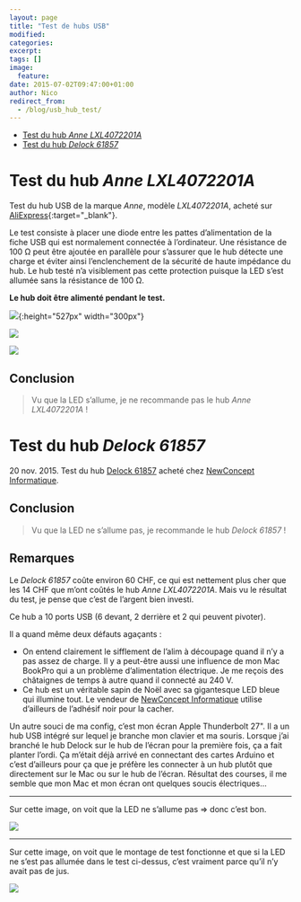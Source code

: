 ```yaml
---
layout: page
title: "Test de hubs USB"
modified:
categories:
excerpt:
tags: []
image:
  feature:
date: 2015-07-02T09:47:00+01:00
author: Nico
redirect_from:
  - /blog/usb_hub_test/
---
```



- [Test du hub *Anne LXL4072201A*](#test-du-hub-anne-lxl4072201a)
- [Test du hub *Delock 61857*](#test-du-hub-delock-61857)



# Test du hub *Anne LXL4072201A*

Test du hub USB de la marque *Anne*, modèle *LXL4072201A*, acheté sur [AliExpress](http://fr.aliexpress.com/item/2014-newest-7-Port-USB-3-0-HUB-High-Speed-With-Power-Adapter-For-Laptop-Notebook/1997348166.html){:target="_blank"}.


Le test consiste à placer une diode entre les pattes d’alimentation de la fiche USB qui est normalement connectée à l’ordinateur. Une résistance de 100 Ω peut être ajoutée en parallèle pour s’assurer que le hub détecte une charge et éviter ainsi l’enclenchement de la sécurité de haute impédance du hub. Le hub testé n’a visiblement pas cette protection puisque la LED s’est allumée sans la résistance de 100 Ω.

**Le hub doit être alimenté pendant le test.**

![](/files/2015-07-02-usb_hub_test/test_usb_hub_003.svg){:height="527px" width="300px"}

![](/files/2015-07-02-usb_hub_test/test_usb_hub_001.jpg)

![](/files/2015-07-02-usb_hub_test/test_usb_hub_004.jpg)

## Conclusion

> Vu que la LED s’allume, je ne recommande pas le hub *Anne LXL4072201A* !



# Test du hub *Delock 61857*

20 nov. 2015. Test du hub [Delock 61857](http://www.delock.de/produkte/S_61857/merkmale.html) acheté chez [NewConcept Informatique](http://ncinformatique.ch).

## Conclusion

> Vu que la LED ne s’allume pas, je recommande le hub *Delock 61857* !

## Remarques

Le *Delock 61857* coûte environ 60 CHF, ce qui est nettement plus cher que les 14 CHF que m’ont coûtés le hub *Anne LXL4072201A*. Mais vu le résultat du test, je pense que c’est de l’argent bien investi.

Ce hub a 10 ports USB (6 devant, 2 derrière et 2 qui peuvent pivoter).

Il a quand même deux défauts agaçants :

- On entend clairement le sifflement de l’alim à découpage quand il n’y a pas assez de charge. Il y a peut-être aussi une influence de mon Mac BookPro qui a un problème d’alimentation électrique. Je me reçois des châtaignes de temps à autre quand il connecté au 240 V.
- Ce hub est un véritable sapin de Noël avec sa gigantesque LED bleue qui illumine tout. Le vendeur de [NewConcept Informatique](http://ncinformatique.ch) utilise d’ailleurs de l’adhésif noir pour la cacher.

Un autre souci de ma config, c’est mon écran Apple Thunderbolt 27". Il a un hub USB intégré sur lequel je branche mon clavier et ma souris. Lorsque j’ai branché le hub Delock sur le hub de l’écran pour la première fois, ça a fait planter l’ordi. Ça m’était déjà arrivé en connectant des cartes Arduino et c’est d’ailleurs pour ça que je préfère les connecter à un hub plutôt que directement sur le Mac ou sur le hub de l’écran. Résultat des courses, il me semble que mon Mac et mon écran ont quelques soucis électriques...

---

Sur cette image, on voit que la LED ne s’allume pas ⇒ donc c’est bon.

![](/files/2015-07-02-usb_hub_test/test_usb_hub_005_lowres.jpg)


---

Sur cette image, on voit que le montage de test fonctionne et que si la LED ne s’est pas allumée dans le test ci-dessus, c’est vraiment parce qu’il n’y avait pas de jus.

![](/files/2015-07-02-usb_hub_test/test_usb_hub_006_lowres.jpg)
